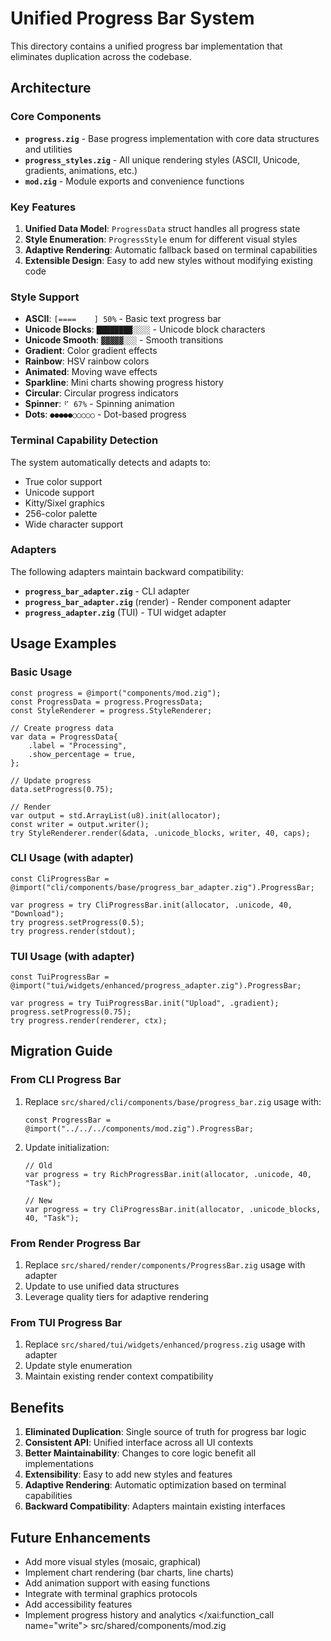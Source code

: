 # Unified Progress Bar System

This directory contains a unified progress bar implementation that eliminates duplication across the codebase.

## Architecture

### Core Components

- **`progress.zig`** - Base progress implementation with core data structures and utilities
- **`progress_styles.zig`** - All unique rendering styles (ASCII, Unicode, gradients, animations, etc.)
- **`mod.zig`** - Module exports and convenience functions

### Key Features

1. **Unified Data Model**: `ProgressData` struct handles all progress state
2. **Style Enumeration**: `ProgressStyle` enum for different visual styles
3. **Adaptive Rendering**: Automatic fallback based on terminal capabilities
4. **Extensible Design**: Easy to add new styles without modifying existing code

### Style Support

- **ASCII**: `[====    ] 50%` - Basic text progress bar
- **Unicode Blocks**: `████████░░░░` - Unicode block characters
- **Unicode Smooth**: `▓▓▓▓▓░░░` - Smooth transitions
- **Gradient**: Color gradient effects
- **Rainbow**: HSV rainbow colors
- **Animated**: Moving wave effects
- **Sparkline**: Mini charts showing progress history
- **Circular**: Circular progress indicators
- **Spinner**: `⠋ 67%` - Spinning animation
- **Dots**: `●●●●●○○○○○` - Dot-based progress

### Terminal Capability Detection

The system automatically detects and adapts to:
- True color support
- Unicode support
- Kitty/Sixel graphics
- 256-color palette
- Wide character support

### Adapters

The following adapters maintain backward compatibility:

- **`progress_bar_adapter.zig`** - CLI adapter
- **`progress_bar_adapter.zig`** (render) - Render component adapter
- **`progress_adapter.zig`** (TUI) - TUI widget adapter

## Usage Examples

### Basic Usage

```zig
const progress = @import("components/mod.zig");
const ProgressData = progress.ProgressData;
const StyleRenderer = progress.StyleRenderer;

// Create progress data
var data = ProgressData{
    .label = "Processing",
    .show_percentage = true,
};

// Update progress
data.setProgress(0.75);

// Render
var output = std.ArrayList(u8).init(allocator);
const writer = output.writer();
try StyleRenderer.render(&data, .unicode_blocks, writer, 40, caps);
```

### CLI Usage (with adapter)

```zig
const CliProgressBar = @import("cli/components/base/progress_bar_adapter.zig").ProgressBar;

var progress = try CliProgressBar.init(allocator, .unicode, 40, "Download");
try progress.setProgress(0.5);
try progress.render(stdout);
```

### TUI Usage (with adapter)

```zig
const TuiProgressBar = @import("tui/widgets/enhanced/progress_adapter.zig").ProgressBar;

var progress = try TuiProgressBar.init("Upload", .gradient);
progress.setProgress(0.75);
try progress.render(renderer, ctx);
```

## Migration Guide

### From CLI Progress Bar

1. Replace `src/shared/cli/components/base/progress_bar.zig` usage with:
   ```zig
   const ProgressBar = @import("../../../components/mod.zig").ProgressBar;
   ```

2. Update initialization:
   ```zig
   // Old
   var progress = try RichProgressBar.init(allocator, .unicode, 40, "Task");

   // New
   var progress = try CliProgressBar.init(allocator, .unicode_blocks, 40, "Task");
   ```

### From Render Progress Bar

1. Replace `src/shared/render/components/ProgressBar.zig` usage with adapter
2. Update to use unified data structures
3. Leverage quality tiers for adaptive rendering

### From TUI Progress Bar

1. Replace `src/shared/tui/widgets/enhanced/progress.zig` usage with adapter
2. Update style enumeration
3. Maintain existing render context compatibility

## Benefits

1. **Eliminated Duplication**: Single source of truth for progress bar logic
2. **Consistent API**: Unified interface across all UI contexts
3. **Better Maintainability**: Changes to core logic benefit all implementations
4. **Extensibility**: Easy to add new styles and features
5. **Adaptive Rendering**: Automatic optimization based on terminal capabilities
6. **Backward Compatibility**: Adapters maintain existing interfaces

## Future Enhancements

- Add more visual styles (mosaic, graphical)
- Implement chart rendering (bar charts, line charts)
- Add animation support with easing functions
- Integrate with terminal graphics protocols
- Add accessibility features
- Implement progress history and analytics</content>
</xai:function_call name="write">
<parameter name="filePath">src/shared/components/mod.zig